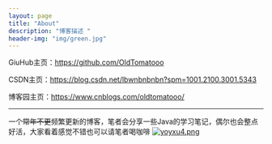 ```yaml
---
layout: page
title: "About"
description: "博客描述 " 
header-img: "img/green.jpg"
---
```


GiuHub主页：https://github.com/OldTomatooo

CSDN主页：https://blog.csdn.net/lbwnbnbnbn?spm=1001.2100.3001.5343

博客园主页：https://www.cnblogs.com/oldtomatooo/

---

一个~~常年不更~~频繁更新的博客，笔者会分享一些Java的学习笔记，偶尔也会整点好活，大家看着感觉不错也可以请笔者喝咖啡
[![yoyxu4.png](https://s3.ax1x.com/2021/02/21/yoyxu4.png)](https://imgchr.com/i/yoyxu4)
